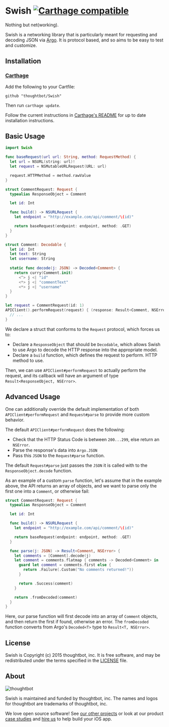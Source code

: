 # Swish [![Carthage compatible](https://img.shields.io/badge/Carthage-compatible-brightgreen.svg?style=flat-square)](https://github.com/Carthage/Carthage)

Nothing but net(working).

Swish is a networking library that is particularly meant for requesting and
decoding JSON via [Argo](http://github.com/thoughtbot/Argo). It is protocol
based, and so aims to be easy to test and customize.

## Installation

### [Carthage]

[Carthage]: https://github.com/Carthage/Carthage

Add the following to your Cartfile:

```
github "thoughtbot/Swish"
```

Then run `carthage update`.

Follow the current instructions in [Carthage's README][carthage-installation]
for up to date installation instructions.

[carthage-installation]: https://github.com/Carthage/Carthage#adding-frameworks-to-an-application

## Basic Usage
```swift
import Swish

func baseRequest(url url: String, method: RequestMethod) {
  let url = NSURL(string: url)!
  let request = NSMutableURLRequest(URL: url)

  request.HTTPMethod = method.rawValue
}

struct CommentRequest: Request {
  typealias ResponseObject = Comment

  let id: Int

  func build() -> NSURLRequest {
    let endpoint = "http://example.com/api/comment/\(id)"

    return baseRequest(endpoint: endpoint, method: .GET)
  }
}

struct Comment: Decodable {
  let id: Int
  let text: String
  let username: String
 
  static func decode(j: JSON) -> Decoded<Comment> {
    return curry(Comment.init)
      <^> j <| "id"
      <*> j <| "commentText"
      <*> j <| "username"
  }
}

let request = CommentRequest(id: 1)
APIClient().performRequest(request) { (response: Result<Comment, NSError>) in
  // ...
}
```

We declare a struct that conforms to the `Request` protocol, which forces us to:

* Declare a `ResponseObject` that should be `Decodable`, which allows Swish to use
  Argo to decode the HTTP response into the appropriate model.
* Declare a `build` function, which defines the request to perform.
  HTTP method to use.

Then, we can use `APIClient#performRequest` to actually perform the request, and
its callback will have an argument of type `Result<ResponseObject, NSError>`.

## Advanced Usage
One can additionally override the default implementation of both
`APIClient#performRequest` and `Request#parse` to provide more custom behavior.

The default `APIClient#performRequest` does the following:

* Check that the HTTP Status Code is between `200...299`, else return an
  `NSError`.
* Parse the response's data into `Argo.JSON`
* Pass this `JSON` to the `Request#parse` function.

The default `Request#parse` just passes the `JSON` it is called with to the
`ResponseObject.decode` function.

As an example of a custom `parse` function, let's assume that in the example
above, the API returns an array of objects, and we want to parse only the first
one into a `Comment`, or otherwise fail:

```swift
struct CommentRequest: Request {
  typealias ResponseObject = Comment

  let id: Int

  func build() -> NSURLRequest {
    let endpoint = "http://example.com/api/comment/\(id)"

    return baseRequest(endpoint: endpoint, method: .GET)
  }

  func parse(j: JSON) -> Result<Comment, NSError> {
    let comments = [Comment].decode(j)
    let comment = comments.flatmap { comments -> Decoded<Comment> in
      guard let comment = comments.first else {
        return .Failure(.Custom("No comments returned!"))
      }

      return .Success(comment)
    }

    return .fromDecoded(comment)
  }
}
```

Here, our parse function will first decode into an array of `Comment` objects,
and then return the first if found, otherwise an error. The `fromDecoded`
function converts from Argo's `Decoded<T>` type to `Result<T, NSError>`.

## License

Swish is Copyright (c) 2015 thoughtbot, inc. It is free software, and may be
redistributed under the terms specified in the [LICENSE] file.

[LICENSE]: /LICENSE

## About

![thoughtbot](https://thoughtbot.com/logo.png)

Swish is maintained and funded by thoughtbot, inc. The names and logos for
thoughtbot are trademarks of thoughtbot, inc.

We love open source software! See [our other projects][community] or look at
our product [case studies] and [hire us][hire] to help build your iOS app.

[community]: https://thoughtbot.com/community?utm_source=github
[case studies]: https://thoughtbot.com/ios?utm_source=github
[hire]: https://thoughtbot.com/hire-us?utm_source=github
